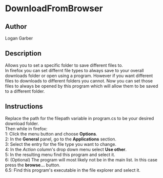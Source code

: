 # DownloadFromBrowser
## Author
Logan Garber

## Description 
Allows you to set a specific folder to save different files to.  
In firefox you can set differnt file types to always save to your overall downloads folder or open using a program. However if you want different files to downloads to different folders you cannot. Now you can set those files to always be opened by this program which will allow them to be saved to a different folder.

## Instructions
Replace the path for the filepath variable in program.cs to be your desired download folder.  
Then while in firefox:  
1: Click the menu button and choose **Options**.  
2: In the **General** panel, go to the **Applications** section.  
3: Select the entry for the file type you want to change.  
4: In the *Action* column's drop down menu select **Use other**.  
5: In the resulting menu find this program and select it.  
6: (Optional) The program will most likely not be in the main list. In this case press the **browse...** button.  
6.5: Find this program's executable in the file explorer and select it.  
